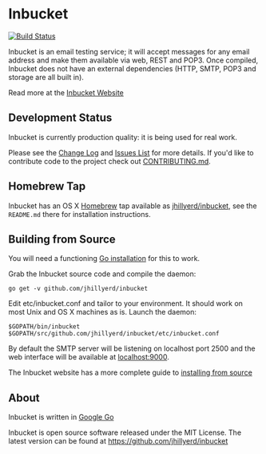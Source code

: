 Inbucket 
=============================================================================
[![Build Status](https://travis-ci.org/jhillyerd/inbucket.png?branch=master)][Build Status]

Inbucket is an email testing service; it will accept messages for any email
address and make them available via web, REST and POP3.  Once compiled,
Inbucket does not have an external dependencies (HTTP, SMTP, POP3 and storage
are all built in).

Read more at the [Inbucket Website]


## Development Status

Inbucket is currently production quality: it is being used for real work.

Please see the [Change Log] and [Issues List] for more details.  If you'd like
to contribute code to the project check out [CONTRIBUTING.md].


## Homebrew Tap

Inbucket has an OS X [Homebrew] tap available as [jhillyerd/inbucket][Homebrew Tap],
see the `README.md` there for installation instructions.


## Building from Source

You will need a functioning [Go installation][Google Go] for this to work.

Grab the Inbucket source code and compile the daemon:

    go get -v github.com/jhillyerd/inbucket

Edit etc/inbucket.conf and tailor to your environment.  It should work on most
Unix and OS X machines as is.  Launch the daemon:

    $GOPATH/bin/inbucket $GOPATH/src/github.com/jhillyerd/inbucket/etc/inbucket.conf

By default the SMTP server will be listening on localhost port 2500 and
the web interface will be available at [localhost:9000](http://localhost:9000/).

The Inbucket website has a more complete guide to
[installing from source][From Source]


## About

Inbucket is written in [Google Go]

Inbucket is open source software released under the MIT License.  The latest
version can be found at https://github.com/jhillyerd/inbucket

[Build Status]:     https://travis-ci.org/jhillyerd/inbucket
[Change Log]:       https://github.com/jhillyerd/inbucket/blob/master/CHANGELOG.md
[CONTRIBUTING.md]:  https://github.com/jhillyerd/inbucket/blob/develop/CONTRIBUTING.md
[From Source]:      http://www.inbucket.org/installation/from-source.html
[Google Go]:        http://golang.org/
[Homebrew]:         http://brew.sh/
[Homebrew Tap]:     https://github.com/jhillyerd/homebrew-inbucket
[Inbucket Website]: http://www.inbucket.org/
[Issues List]:      https://github.com/jhillyerd/inbucket/issues?state=open

